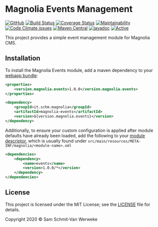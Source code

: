 # Magnolia Events Management

[![GitHub](https://img.shields.io/github/license/hdensity/magnolia-events)](https://github.com/hdensity/magnolia-events/blob/master/LICENSE)
[![Build Status](https://travis-ci.com/hdensity/magnolia-events.svg?branch=master)](https://travis-ci.com/hdensity/magnolia-events)
[![Coverage Status](https://coveralls.io/repos/github/hdensity/magnolia-events/badge.svg?branch=master)](https://coveralls.io/github/hdensity/magnolia-events?branch=master)
[![Maintainability](https://api.codeclimate.com/v1/badges/eb25bda7c671750166ce/maintainability)](https://codeclimate.com/github/hdensity/magnolia-events/maintainability)
[![Code Climate issues](https://img.shields.io/codeclimate/issues/hdensity/magnolia-events)](https://codeclimate.com/github/hdensity/magnolia-events/issues)
[![Maven Central](https://img.shields.io/maven-central/v/it.schm.magnolia/magnolia-events)](https://search.maven.org/artifact/it.schm.magnolia/magnolia-events)
[![javadoc](https://javadoc.io/badge2/it.schm.magnolia/magnolia-events/javadoc.svg)](https://javadoc.io/doc/it.schm.magnolia/magnolia-events)
[![Active](http://img.shields.io/badge/Status-Active-green.svg)](https://github.com/hdensity/magnolia-events)

This project provides a simple event management module for Magnolia CMS.

## Installation

To install the Magnolia Events module, add a maven dependency to your [webapp bundle](https://documentation.magnolia-cms.com/display/DOCS62/Creating+a+custom+webapp+with+Maven):

```XML
<properties>
    <version.magnolia.events>1.0.0</version.magnolia.events>
</properties>

<dependency>
    <groupId>it.schm.magnolia</groupId>
    <artifactId>magnolia-events</artifactId>
    <version>${version.magnolia.events}</version>
</dependency>
```

Additionally, to ensure your custom configuration is applied after module defaults have already been loaded, add the following to your [module descriptor](https://documentation.magnolia-cms.com/display/DOCS62/How+to+create+and+use+a+custom+Magnolia+Maven+module+for+custom+Java+components#HowtocreateanduseacustomMagnoliaMavenmoduleforcustomJavacomponents-anc-runtime-dependenciesRuntimedependenciesinthemoduledescriptor), which is usually found under ```src/main/resources/META-INF/magnolia/<module-name>.xml```

```XML
<dependencies>
    <dependency>
        <name>events</name>
        <version>1.0.0/*</version>
    </dependency>
</dependencies>
```

## License

This project is licensed under the MIT License; see the [LICENSE](https://github.com/hdensity/magnolia-events/blob/master/LICENSE) file for details.

Copyright 2020 &copy; Sam Schmit-Van Werweke
